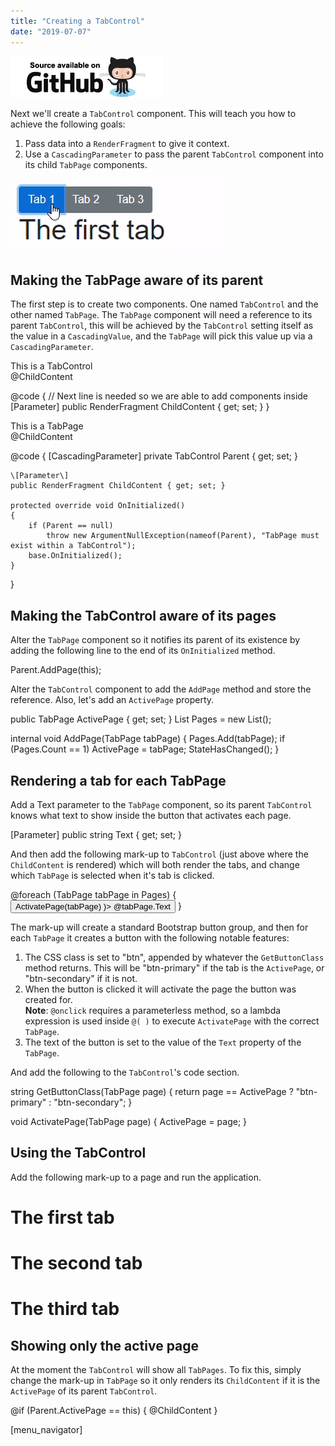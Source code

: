 ```yaml
---
title: "Creating a TabControl"
date: "2019-07-07"
---
```


[![](images/SourceLink.png)](https://github.com/mrpmorris/blazor-university/tree/master/src/TemplatedComponents/CreatingATabControl)

Next we'll create a `TabControl` component. This will teach you how to achieve the following goals:

1. Pass data into a `RenderFragment` to give it context.
2. Use a `CascadingParameter` to pass the parent `TabControl` component into its child `TabPage` components.

![](images/TabControl.gif)

## Making the TabPage aware of its parent

The first step is to create two components. One named `TabControl` and the other named `TabPage`. The `TabPage` component will need a reference to its parent `TabControl`, this will be achieved by the `TabControl` setting itself as the value in a `CascadingValue`, and the `TabPage` will pick this value up via a `CascadingParameter`.

<div>This is a TabControl</div>
<CascadingValue Value="this">
  @ChildContent
</CascadingValue>

@code {
	// Next line is needed so we are able to add <TabPage> components inside
	\[Parameter\]
	public RenderFragment ChildContent { get; set; }
}

<div>This is a TabPage</div>
@ChildContent

@code {
	\[CascadingParameter\]
	private TabControl Parent { get; set; }

	\[Parameter\]
	public RenderFragment ChildContent { get; set; }

	protected override void OnInitialized()
	{
		if (Parent == null)
			throw new ArgumentNullException(nameof(Parent), "TabPage must exist within a TabControl");
		base.OnInitialized();
	}
}

## Making the TabControl aware of its pages

Alter the `TabPage` component so it notifies its parent of its existence by adding the following line to the end of its `OnInitialized` method.

Parent.AddPage(this);

Alter the `TabControl` component to add the `AddPage` method and store the reference. Also, let's add an `ActivePage` property.

public TabPage ActivePage { get; set; }
List<TabPage> Pages = new List<TabPage>();

internal void AddPage(TabPage tabPage)
{
	Pages.Add(tabPage);
	if (Pages.Count == 1)
		ActivePage = tabPage;
	StateHasChanged();
}

## Rendering a tab for each TabPage

Add a Text parameter to the `TabPage` component, so its parent `TabControl` knows what text to show inside the button that activates each page.

\[Parameter\]
public string Text { get; set; }

And then add the following mark-up to `TabControl` (just above where the `ChildContent` is rendered) which will both render the tabs, and change which `TabPage` is selected when it's tab is clicked.

<div class="btn-group" role="group">
	@foreach (TabPage tabPage in Pages)
	{
		<button type="button"
		  class="btn @GetButtonClass(tabPage)"
		  @onclick=@( () => ActivatePage(tabPage) )>
			@tabPage.Text
		</button>
	}
</div>

The mark-up will create a standard Bootstrap button group, and then for each `TabPage` it creates a button with the following notable features:

1. The CSS class is set to "btn", appended by whatever the `GetButtonClass` method returns. This will be "btn-primary" if the tab is the `ActivePage`, or "btn-secondary" if it is not.
2. When the button is clicked it will activate the page the button was created for.  
    **Note**: `@onclick` requires a parameterless method, so a lambda expression is used inside `@( )` to execute `ActivatePage` with the correct `TabPage`.
3. The text of the button is set to the value of the `Text` property of the `TabPage`.

And add the following to the `TabControl`'s code section.

string GetButtonClass(TabPage page)
{
	return page == ActivePage ? "btn-primary" : "btn-secondary";
}

void ActivatePage(TabPage page)
{
	ActivePage = page;
}

## Using the TabControl

Add the following mark-up to a page and run the application.

<TabControl>
	<TabPage Text="Tab 1">
		<h1>The first tab</h1>
	</TabPage>
	<TabPage Text="Tab 2">
		<h1>The second tab</h1>
	</TabPage>
	<TabPage Text="Tab 3">
		<h1>The third tab</h1>
	</TabPage>
</TabControl>

## Showing only the active page

At the moment the `TabControl` will show all `TabPages`. To fix this, simply change the mark-up in `TabPage` so it only renders its `ChildContent` if it is the `ActivePage` of its parent `TabControl`.

@if (Parent.ActivePage == this)
{
	@ChildContent
}

\[menu\_navigator\]
